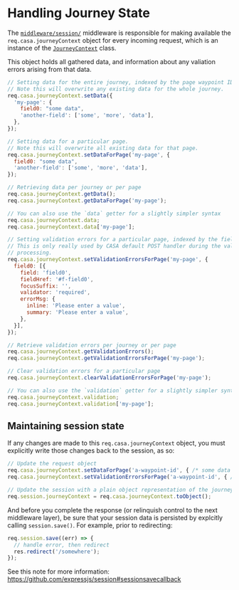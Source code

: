 # Handling Journey State

The [`middleware/session/`](../../middleware/session/) middleware is responsible for making available the `req.casa.journeyContext` object for every incoming request, which is an instance of the [`JourneyContext`](../../lib/JourneyContext.js) class.

This object holds all gathered data, and information about any valiation errors arising from that data.

```javascript
// Setting data for the entire journey, indexed by the page waypoint ID.
// Note this will overwrite any existing data for the whole journey.
req.casa.journeyContext.setData({
  'my-page': {
    field0: "some data",
    'another-field': ['some', 'more', 'data'],
  },
});
```

```javascript
// Setting data for a particular page.
// Note this will overwrite all existing data for that page.
req.casa.journeyContext.setDataForPage('my-page', {
  field0: "some data",
  'another-field': ['some', 'more', 'data'],
});
```

```javascript
// Retrieving data per journey or per page
req.casa.journeyContext.getData();
req.casa.journeyContext.getDataForPage('my-page');

// You can also use the `data` getter for a slightly simpler syntax
req.casa.journeyContext.data;
req.casa.journeyContext.data['my-page'];
```

```javascript
// Setting validation errors for a particular page, indexed by the field name.
// This is only really used by CASA default POST handler during the validation
// processing.
req.casa.journeyContext.setValidationErrorsForPage('my-page', {
  field0: [{
    field: 'field0',
    fieldHref: '#f-field0',
    focusSuffix: '',
    validator: 'required',
    errorMsg: {
      inline: 'Please enter a value',
      summary: 'Please enter a value',
    },
  }],
});
```

```javascript
// Retrieve validation errors per journey or per page
req.casa.journeyContext.getValidationErrors();
req.casa.journeyContext.getValidationErrorsForPage('my-page');

// Clear validation errors for a particular page
req.casa.journeyContext.clearValidationErrorsForPage('my-page');

// You can also use the `validation` getter for a slightly simpler syntax
req.casa.journeyContext.validation;
req.casa.journeyContext.validation['my-page'];
```

## Maintaining session state

If any changes are made to this `req.casa.journeyContext` object, you must explicitly write those changes back to the session, as so:

```javascript
// Update the request object
req.casa.journeyContext.setDataForPage('a-waypoint-id', { /* some data */ });
req.casa.journeyContext.setValidationErrorsForPage('a-waypoint-id', { /* errors */});

// Update the session with a plain object representation of the journey context
req.session.journeyContext = req.casa.journeyContext.toObject();
```

And before you complete the response (or relinquish control to the next middleware layer), be sure that your session data is persisted by explcitly calling `session.save()`. For example, prior to redirecting:

```javascript
req.session.save((err) => {
  // handle error, then redirect
  res.redirect('/somewhere');
});
```

See this note for more information: https://github.com/expressjs/session#sessionsavecallback